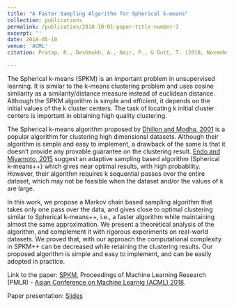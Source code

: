 ```yaml
---
title: "A Faster Sampling Algorithm for Spherical k-means"
collection: publications
permalink: /publication/2018-10-01-paper-title-number-3
excerpt: ''
date: 2018-05-10
venue: 'ACML'
citation: Pratap, R., Deshmukh, A., Nair, P., & Dutt, T. (2018, November). A Faster Sampling Algorithm for Spherical $k$-means. In Asian Conference on Machine Learning (pp. 343-358).

---
```

The Spherical k-means (SPKM) is an important problem in unsupervised learning. It is similar to the k-means clustering problem and uses cosine similarity as a similarity/distance measure instead of euclidean distance. Although the SPKM algorithm is simple and efficient, it depends on the initial values of the k cluster centers. The task of locating k initial cluster centers is important in obtaining high quality clustering. 

The Spherical k-means algorithm proposed by [Dhillon and Modha, 2001](https://doi.org/10.1023/A:1007612920971) is a popular algorithm for clustering high dimensional datasets. Although their algorithm is simple and easy to implement, a drawback of the same is that it doesn’t provide any provable guarantee on the clustering result. [Endo and Miyamoto, 2015](https://doi.org/10.1007/978-3-319-23240-9_9) suggest an adaptive sampling based algorithm (Spherical k-means++) which gives near optimal results, with high probability. However, their algorithm requires k sequential passes over the entire dataset, which may not be feasible when the dataset and/or the values of k are large. 

In this work, we propose a Markov chain based sampling algorithm that takes only one pass over the data, and gives close to optimal clustering similar to Spherical k-means++, i.e., a faster algorithm while maintaining almost the same approximation. We present a theoretical analysis of the algorithm, and complement it with rigorous experiments on real-world datasets. We proved that, with our approach the computational complexity in SPKM++ can be decreased while retaining the clustering results. Our proposed algorithm is simple and easy to implement, and can be easily adopted in practice.

Link to the paper: [SPKM](http://proceedings.mlr.press/v95/pratap18a.html), Proceedings of Machine Learning Research (PMLR) - [Asian Conference on Machine Learnig (ACML) 2018](http://www.acml-conf.org/2018/).

Paper presentation: [Slides](http://Anup-Deshmukh.github.io/files/ACML_slides.pdf)


